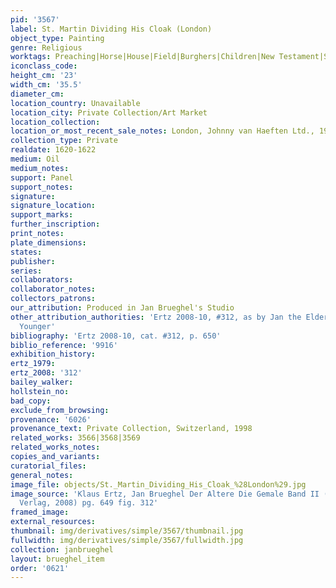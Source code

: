 ```yaml
---
pid: '3567'
label: St. Martin Dividing His Cloak (London)
object_type: Painting
genre: Religious
worktags: Preaching|Horse|House|Field|Burghers|Children|New Testament|Saint|Wagon
iconclass_code:
height_cm: '23'
width_cm: '35.5'
diameter_cm:
location_country: Unavailable
location_city: Private Collection/Art Market
location_collection:
location_or_most_recent_sale_notes: London, Johnny van Haeften Ltd., 1999
collection_type: Private
realdate: 1620-1622
medium: Oil
medium_notes:
support: Panel
support_notes:
signature:
signature_location:
support_marks:
further_inscription:
print_notes:
plate_dimensions:
states:
publisher:
series:
collaborators:
collaborator_notes:
collectors_patrons:
our_attribution: Produced in Jan Brueghel's Studio
other_attribution_authorities: 'Ertz 2008-10, #312, as by Jan the Elder and Jan the
  Younger'
bibliography: 'Ertz 2008-10, cat. #312, p. 650'
biblio_reference: '9916'
exhibition_history:
ertz_1979:
ertz_2008: '312'
bailey_walker:
hollstein_no:
bad_copy:
exclude_from_browsing:
provenance: '6026'
provenance_text: Private Collection, Switzerland, 1998
related_works: 3566|3568|3569
related_works_notes:
copies_and_variants:
curatorial_files:
general_notes:
image_file: objects/St._Martin_Dividing_His_Cloak_%28London%29.jpg
image_source: 'Klaus Ertz, Jan Brueghel Der Altere Die Gemale Band II (Lingen: Luca
  Verlag, 2008) pg. 649 fig. 312'
framed_image:
external_resources:
thumbnail: img/derivatives/simple/3567/thumbnail.jpg
fullwidth: img/derivatives/simple/3567/fullwidth.jpg
collection: janbrueghel
layout: brueghel_item
order: '0621'
---
```

